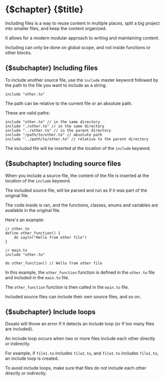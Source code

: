 # {$chapter} {$title}

Including files is a way to reuse content in multiple places, split a big project into smaller files, and keep the content organized.

It allows for a modern modular approach to writing and maintaining content.

Including can only be done on global scope, and not inside functions or other blocks.

## {$subchapter} Including files

To include another source file, use the `include` master keyword followed by the path to the file you want to include as a string.

```dosato
include "other.to"
```

The path can be relative to the current file or an absolute path.

These are valid paths:

```dosato
include "other.to" // in the same directory
include "./other.to" // in the same directory
include "../other.to" // in the parent directory
include "/path/to/other.to" // absolute path
include "../path/to/other.to" // relative to the parent directory
```

The included file will be inserted at the location of the `include` keyword.

## {$subchapter} Including source files

When you include a source file, the content of the file is inserted at the location of the `include` keyword.

The included source file, will be parsed and run as if it was part of the original file.

The code inside is ran, and the functions, classes, enums and variables are available in the original file.

Here's an example:

```dosato
// other.to
define other_function() {
    do sayln("Hello from other file")
}
```


```dosato
// main.to
include "other.to"

do other_function() // Hello from other file
```

In this example, the `other_function` function is defined in the `other.to` file and included in the `main.to` file.

The `other_function` function is then called in the `main.to` file.

Included source files can include their own source files, and so on.

## {$subchapter} Include loops

Dosato will throw an error if it detects an include loop (or if too many files are included).

An include loop occurs when two or more files include each other directly or indirectly.

For example, if `file1.to` includes `file2.to`, and `file2.to` includes `file1.to`, an include loop is created.

To avoid include loops, make sure that files do not include each other directly or indirectly.